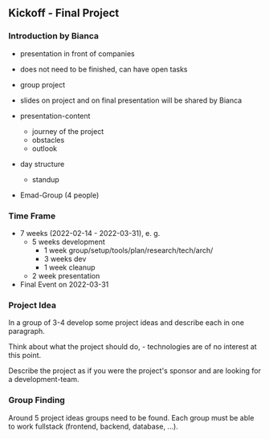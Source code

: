 ## Kickoff - Final Project

### Introduction by Bianca
- presentation in front of companies
- does not need to be finished, can have open tasks
- group project
- slides on project and on final presentation will be shared by Bianca
- presentation-content
  - journey of the project
  - obstacles
  - outlook

- day structure
  - standup

- Emad-Group (4 people)

### Time Frame

- 7 weeks (2022-02-14 - 2022-03-31), e. g. 
	- 5 weeks development
	  - 1 week group/setup/tools/plan/research/tech/arch/
	  - 3 weeks dev
	  - 1 week cleanup
	- 2 week presentation
- Final Event on 2022-03-31

### Project Idea
In a group of 3-4 develop some project ideas and describe each in one paragraph.

Think about what the project should do, - technologies are of no interest at this point.

Describe the project as if you were the project's sponsor and are looking for a development-team.

### Group Finding

Around 5 project ideas groups need to be found.
Each group must be able to work fullstack (frontend, backend, database, ...).
